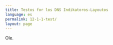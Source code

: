 ```yaml
---
title: Testos for los DNS Indikatoros-Layoutos
language: es
permalink: 12-1-1-test/
layout: page
---
```


Ole.
